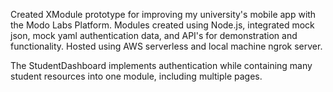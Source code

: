 Created XModule prototype for improving my university's mobile app with the Modo Labs Platform. Modules created using Node.js, integrated mock json, mock yaml authentication data, and API's for demonstration and functionality. Hosted using AWS serverless and local machine ngrok server.

The StudentDashboard implements authentication while containing many student resources into one module, including multiple pages.
